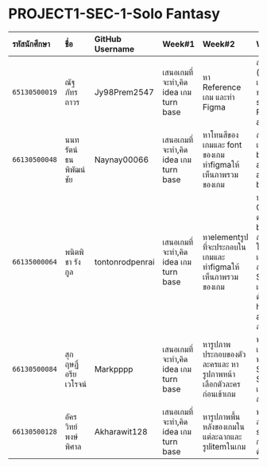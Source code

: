 # PROJECT1-SEC-1-Solo Fantasy
| รหัสนักศึกษา    | ชื่อ               | GitHub Username | Week#1 | Week#2 | Week#3 | Week#4 | Week#5 |
| :---       	  | :---              | :---            | :--- | :---   | :---   | :---   | :---   |
| `65130500019` | ณัฐภัทร ถาวร        | Jy98Prem2547    | เสนอเกมที่จะทำ,คิด idea เกม turn base | หา Reference เกม และทำ Figma | สร้าง UI turn และ stage , เพิ่ม (logic เปลี่ยน turn และ stage , เปลี่ยน boss , reset hp และ sta ของ hero และ boss เวลาเปลี่ยน stage , เพิ่ม settimeout) ใน Function attackBoss และ attackHero 
| `66130500048` | นนทรัตน์ ธนพิพัฒน์ชัย | Naynay00066     | เสนอเกมที่จะทำ,คิด idea เกม turn base | หาโทนสีของเกมและ font ของเกม ทำfigmaให้เห็นภาพรวมของเกม | สร้าง UI หลอด hp สำหรับ boss และ hero , สร้าง UI attack button , สร้าง function attackBoss และใส่ logic boss attack hero กับ hero attack boss ทำให้หลอดเลือด hp ลด | ทำ v-bind เปลี่ยนรูปตัวละคร selectedCharacter ในหน้า gamePlay และ เปลี่ยนรูป Boss ตาม Stage |
| `66135000064` | พนิตพิชา รังกูล      | tontonrodpenrai | เสนอเกมที่จะทำ,คิด idea เกม turn base | หาelementรูปที่จะประกอบในเกมและ ทำfigmaให้เห็นภาพรวมของเกม | ปรับหน้าUI Start GameและSelect Character ต่อจากเพื่อน, เพิ่มตัวแปร bossCharacter เก็บข้อมูลบอส 3 สเตจ, ขยายตัวแปร characters ให้มี atkUsage, skillUsage, และ weakness ของตัวละคร, สร้าง UI แสดงค่า HP และ Stamina(selectedCharacter) และบอส (currentBoss), และเพิ่มตัวแปร heroSta กับ heroMaxSta สำหรับใช้ในฟังก์ชัน attackBoss() เพื่อตรวจสอบและลด Stamina เมื่อโจมตี | ทำให้แสดงdialog actionที่เกิดขึ้นของตัวละครและทำPopup Win/Lose ที่จะขึ้นก็ต่อเมื่อจบStageนั้นๆ เพิ่มfunction(goToNextStage, addLog, showNextLog) มีการรวมfunctionของการresetตัวละครมาอยู่ในfunction goToNextStage |
| `66130500084` | สุกฤษฏิ์ อรียเวโรจน์   | Markpppp        | เสนอเกมที่จะทำ,คิด idea เกม turn base | หารูปภาพประกอบของตัวละครและ หารูปภาพหน้าเลือกตัวละครก่อนเข้าเกม | ทำส่วน State ของหน้า Setting, เขียนฟังก์ชันที่เกี่ยวข้องกับ Setting, ทำส่วนของโครงหน้าUi ของ Setting, ทำหน้าต่างป๊อปอัป Settings, เขียน css ของSetting เล็กน้อยเพื่อความสวยงาม และ ทำส่วนที่เกี่ยวข้องกับ Setting ทั้งหมด| ทำหน้าที่สร้างฟังก์ชันและการทำงานเกี่ยวกับPotionในการฟื้นฟูHPและSTA, ทำ Ui เกี่ยวกับ Potion ทำส่วนต่างๆที่เกี่ยวข้องทั้งหมดของ Potion |
| `66130500128` | อัครวิทย์ พงษ์พิศาล   | Akharawit128    | เสนอเกมที่จะทำ,คิด idea เกม turn base | หารูปภาพพื้นหลังของเกมในแต่ละฉากและรูปitemในเกม | ทำ LandingPage, หน้าเลือกตัวละคร, ทำ functionชื่อ selectedCharacter และเพิ่ม การตกแต่ง ui ต่างๆเช่น สีเวลาเลือกตัว เป็นต้น | ทำ fuction skillBoss 
